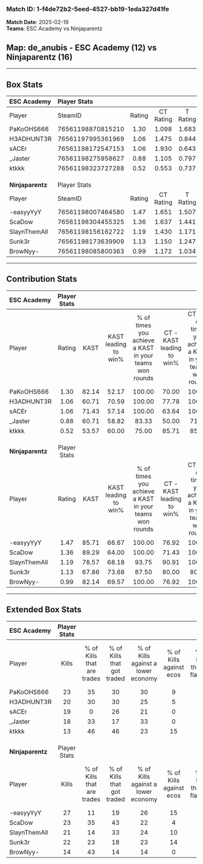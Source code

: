 ### Match ID: 1-f4de72b2-5eed-4527-bb19-1eda327d41fe  
**Match Date**: 2025-02-19  
**Teams**: ESC Academy vs Ninjaparentz  

## **Map**: de_anubis - ESC Academy (12) vs Ninjaparentz (16)  
---  

## Box Stats  

| **ESC Academy**  | Player Stats      |        |           |          |       |      |       |         |        |      |     |
| :- | :- | :-: | :-: | :-: | :-: | :-: | :-: | :-: | :-: | :-: | :-: |
| Player           | SteamID           | Rating | CT Rating | T Rating | KAST  | ADR  | Kills | Assists | Deaths | K/D  | HS% |
| PaKoOHS666       | 76561198870815210 |  1.30  |   1.098   |  1.683   | 82.14 | 92.5 |  23   |    8    |   21   | 1.10 | 56  |
| H3ADHUNT3R       | 76561197995361969 |  1.06  |   1.475   |  0.844   | 60.71 | 83.1 |  20   |    9    |   19   | 1.05 | 65  |
| sACEr            | 76561198172547153 |  1.06  |   1.930   |  0.643   | 71.43 | 87.2 |  19   |    9    |   22   | 0.86 | 73  |
| _Jaster          | 76561198275958627 |  0.88  |   1.105   |  0.797   | 60.71 | 65.0 |  18   |    4    |   21   | 0.86 | 22  |
| ktkkk            | 76561198323727288 |  0.52  |   0.553   |  0.737   | 53.57 | 42.7 |  13   |    1    |   25   | 0.52 | 38  |
|                  |                   |        |           |          |       |      |       |         |        |      |     |
|                  |                   |        |           |          |       |      |       |         |        |      |     |
|                  |                   |        |           |          |       |      |       |         |        |      |     |
| **Ninjaparentz** | Player Stats      |        |           |          |       |      |       |         |        |      |     |
| Player           | SteamID           | Rating | CT Rating | T Rating | KAST  | ADR  | Kills | Assists | Deaths | K/D  | HS% |
| -easyyYyY        | 76561198007464580 |  1.47  |   1.651   |  1.507   | 85.71 | 94.8 |  27   |    2    |   19   | 1.42 | 29  |
| ScaDow           | 76561198304455325 |  1.36  |   1.637   |  1.441   | 89.29 | 86.3 |  23   |    7    |   19   | 1.21 | 65  |
| SlaynThemAll     | 76561198156162722 |  1.19  |   1.430   |  1.171   | 78.57 | 84.0 |  21   |   12    |   21   | 1.00 | 19  |
| Sunk3r           | 76561198173639909 |  1.13  |   1.150   |  1.247   | 67.86 | 71.8 |  22   |    3    |   18   | 1.22 | 59  |
| BrowNyy-         | 76561198085800363 |  0.99  |   1.172   |  1.034   | 82.14 | 63.3 |  14   |    6    |   17   | 0.82 | 71  |
---  

## Contribution Stats  

| **ESC Academy**  | Player Stats |       |                      |                                                        |                           |                                                             |                          |                                                            |
| :- | :-: | :-: | :-: | :-: | :-: | :-: | :-: | :-: |
| Player           |    Rating    | KAST  | KAST leading to win% | % of times you achieve a KAST in your teams won rounds | CT - KAST leading to win% | CT - % of times you achieve a KAST in your teams won rounds | T - KAST leading to win% | T - % of times you achieve a KAST in your teams won rounds |
| PaKoOHS666       |     1.30     | 82.14 |        52.17         |                         100.00                         |           70.00           |                           100.00                            |          38.46           |                           100.00                           |
| H3ADHUNT3R       |     1.06     | 60.71 |        70.59         |                         100.00                         |           77.78           |                           100.00                            |          62.50           |                           100.00                           |
| sACEr            |     1.06     | 71.43 |        57.14         |                         100.00                         |           63.64           |                           100.00                            |          50.00           |                           100.00                           |
| _Jaster          |     0.88     | 60.71 |        58.82         |                         83.33                          |           50.00           |                            71.43                            |          71.43           |                           100.00                           |
| ktkkk            |     0.52     | 53.57 |        60.00         |                         75.00                          |           85.71           |                            85.71                            |          37.50           |                           60.00                            |
|                  |              |       |                      |                                                        |                           |                                                             |                          |                                                            |
|                  |              |       |                      |                                                        |                           |                                                             |                          |                                                            |
|                  |              |       |                      |                                                        |                           |                                                             |                          |                                                            |
| **Ninjaparentz** | Player Stats |       |                      |                                                        |                           |                                                             |                          |                                                            |
| Player           |    Rating    | KAST  | KAST leading to win% | % of times you achieve a KAST in your teams won rounds | CT - KAST leading to win% | CT - % of times you achieve a KAST in your teams won rounds | T - KAST leading to win% | T - % of times you achieve a KAST in your teams won rounds |
| -easyyYyY        |     1.47     | 85.71 |        66.67         |                         100.00                         |           76.92           |                           100.00                            |          54.55           |                           100.00                           |
| ScaDow           |     1.36     | 89.29 |        64.00         |                         100.00                         |           71.43           |                           100.00                            |          54.55           |                           100.00                           |
| SlaynThemAll     |     1.19     | 78.57 |        68.18         |                         93.75                          |           90.91           |                           100.00                            |          45.45           |                           83.33                            |
| Sunk3r           |     1.13     | 67.86 |        73.68         |                         87.50                          |           80.00           |                            80.00                            |          66.67           |                           100.00                           |
| BrowNyy-         |     0.99     | 82.14 |        69.57         |                         100.00                         |           76.92           |                           100.00                            |          60.00           |                           100.00                           |
---  

## Extended Box Stats  

| **ESC Academy**  | Player Stats |                            |                            |                                    |                         |                              |                                 |        |                             |                                     |                          |                               |                            |
| :- | :-: | :-: | :-: | :-: | :-: | :-: | :-: | :-: | :-: | :-: | :-: | :-: | :-: |
| Player           |    Kills     | % of Kills that are trades | % of Kills that got traded | % of Kills against a lower economy | % of Kills against ecos | % of Kills that are flawless | % of Kills that are close duels | Deaths | % of Deaths that get traded | % of Deaths against a lower economy | % of Deaths against ecos | % of Deaths that are flawless | % of Deaths that are close |
| PaKoOHS666       |      23      |             35             |             30             |                 30                 |            9            |              61              |                0                |   21   |             29              |                 14                  |            0             |              62               |             5              |
| H3ADHUNT3R       |      20      |             30             |             30             |                 25                 |            5            |              65              |                5                |   19   |             21              |                 21                  |            0             |              42               |             11             |
| sACEr            |      19      |             0              |             26             |                 21                 |            0            |              63              |                5                |   22   |             36              |                 23                  |            0             |              55               |             5              |
| _Jaster          |      18      |             33             |             17             |                 33                 |            0            |              61              |               11                |   21   |             14              |                 19                  |            0             |              86               |             0              |
| ktkkk            |      13      |             46             |             46             |                 23                 |           15            |              62              |                0                |   25   |             28              |                 20                  |            4             |              84               |             0              |
|                  |              |                            |                            |                                    |                         |                              |                                 |        |                             |                                     |                          |                               |                            |
|                  |              |                            |                            |                                    |                         |                              |                                 |        |                             |                                     |                          |                               |                            |
|                  |              |                            |                            |                                    |                         |                              |                                 |        |                             |                                     |                          |                               |                            |
| **Ninjaparentz** | Player Stats |                            |                            |                                    |                         |                              |                                 |        |                             |                                     |                          |                               |                            |
| Player           |    Kills     | % of Kills that are trades | % of Kills that got traded | % of Kills against a lower economy | % of Kills against ecos | % of Kills that are flawless | % of Kills that are close duels | Deaths | % of Deaths that get traded | % of Deaths against a lower economy | % of Deaths against ecos | % of Deaths that are flawless | % of Deaths that are close |
| -easyyYyY        |      27      |             11             |             19             |                 26                 |           15            |              59              |                4                |   19   |             32              |                 11                  |            0             |              79               |             0              |
| ScaDow           |      23      |             35             |             43             |                 22                 |            4            |              61              |                4                |   19   |             32              |                  5                  |            0             |              53               |             5              |
| SlaynThemAll     |      21      |             14             |             33             |                 24                 |           10            |              76              |                5                |   21   |             29              |                  5                  |            0             |              57               |             10             |
| Sunk3r           |      22      |             23             |             18             |                 23                 |           14            |              73              |                0                |   18   |             17              |                  6                  |            0             |              61               |             0              |
| BrowNyy-         |      14      |             43             |             14             |                 14                 |            0            |              79              |                7                |   17   |             35              |                  6                  |            0             |              65               |             6              |
